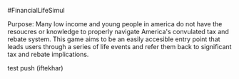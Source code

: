 #FinancialLifeSimul

Purpose:    Many low income and young people in america do not have the resoucres or knowledge to properly navigate America's convulated tax and rebate system. This game aims to be an easily accesible entry point that leads users through a series of life events and refer them back to significant tax and rebate implications. 

test push (iftekhar)